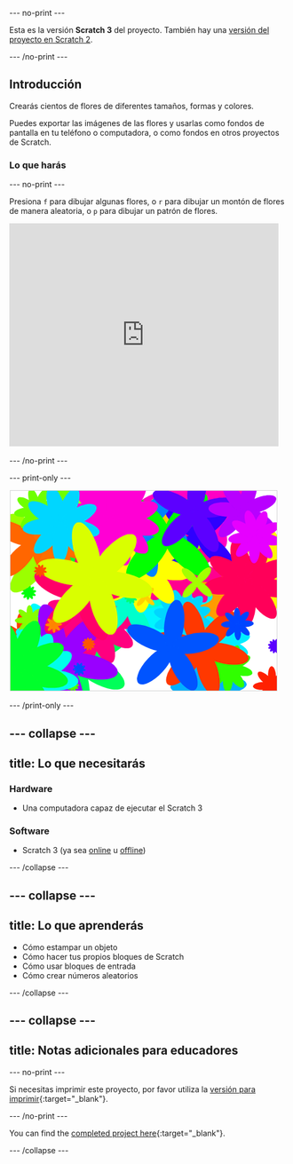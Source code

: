 \--- no-print \---

Esta es la versión **Scratch 3** del proyecto. También hay una [versión del proyecto en Scratch 2](https://projects.raspberrypi.org/en/projects/flower-generator-scratch2).

\--- /no-print \---

## Introducción

Crearás cientos de flores de diferentes tamaños, formas y colores.

Puedes exportar las imágenes de las flores y usarlas como fondos de pantalla en tu teléfono o computadora, o como fondos en otros proyectos de Scratch.

### Lo que harás

\--- no-print \---

Presiona `f` para dibujar algunas flores, o `r` para dibujar un montón de flores de manera aleatoria, o `p` para dibujar un patrón de flores.

<div class="scratch-preview">
  <iframe allowtransparency="true" width="485" height="402" src="https://scratch.mit.edu/projects/embed/253355932/?autostart=false" frameborder="0" scrolling="no"></iframe>
</div>

\--- /no-print \---

\--- print-only \---

![flores aleatorias](images/flower-random.png)

\--- /print-only \---

## \--- collapse \---

## title: Lo que necesitarás

### Hardware

+ Una computadora capaz de ejecutar el Scratch 3

### Software

+ Scratch 3 (ya sea [online](https://rpf.io/scratch-on) u [offline](https://rpf.io/scratch-off))

\--- /collapse \---

## \--- collapse \---

## title: Lo que aprenderás

+ Cómo estampar un objeto 
+ Cómo hacer tus propios bloques de Scratch
+ Cómo usar bloques de entrada 
+ Cómo crear números aleatorios 

\--- /collapse \---

## \--- collapse \---

## title: Notas adicionales para educadores

\--- no-print \---

Si necesitas imprimir este proyecto, por favor utiliza la [versión para imprimir](https://projects.raspberrypi.org/en/projects/flower-generator/print){:target="_blank"}.

\--- /no-print \---

You can find the [completed project here](https://rpf.io/p/en/flower-generator-get){:target="_blank"}.

\--- /collapse \---